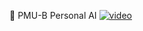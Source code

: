 🤖 PMU-B Personal AI
[![video](https://img.youtube.com/vi/YOUTUBE_VIDEO_ID_HERE/0.jpg)](https://www.youtube.com/watch?v=561aU1Bh25g&ab_channel=Black9Heart)

